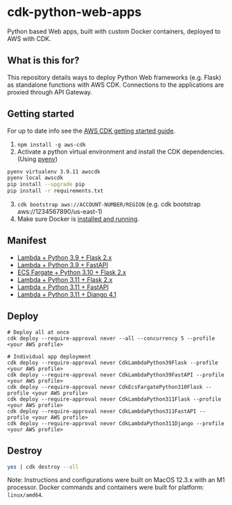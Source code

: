 # cdk-python-web-apps

Python based Web apps, built with custom Docker containers, deployed to AWS with CDK.

## What is this for?

This repository details ways to deploy Python Web frameworks (e.g. Flask) as standalone functions with AWS CDK.  Connections to the applications are proxied through API Gateway.

## Getting started

For up to date info see the [AWS CDK getting started guide](https://docs.aws.amazon.com/cdk/v2/guide/getting_started.html).

1.  `npm install -g aws-cdk`
2.  Activate a python virtual environment and install the CDK dependencies. (Using [pyenv](https://github.com/pyenv/pyenv)) 

```zsh
pyenv virtualenv 3.9.11 awscdk
pyenv local awscdk
pip install --upgrade pip
pip install -r requirements.txt
```

3.  `cdk bootstrap aws://ACCOUNT-NUMBER/REGION` (e.g. cdk bootstrap aws://1234567890/us-east-1)
4.  Make sure Docker is [installed and running](https://www.docker.com/products/docker-desktop/).

## Manifest

-   [Lambda + Python 3.9 + Flask 2.x](stacks/cdk_lambda_python_3_9_flask/)
-   [Lambda + Python 3.9 + FastAPI](stacks/cdk_lambda_python_3_9_fastapi/)
-   [ECS Fargate + Python 3.10 + Flask 2.x](stacks/cdk_ecs_python_3_10_flask/)
-   [Lambda + Python 3.11 + Flask 2.x](stacks/cdk_lambda_python_3_11_flask/)
-   [Lambda + Python 3.11 + FastAPI](stacks/cdk_lambda_python_3_11_fastapi/)
-   [Lambda + Python 3.11 + Django 4.1](stacks/cdk_lambda_python_3_11_django/)

## Deploy

    # Deploy all at once
    cdk deploy --require-approval never --all --concurrency 5 --profile <your AWS profile>

    # Individual app deployment
    cdk deploy --require-approval never CdkLambdaPython39Flask --profile <your AWS profile>
    cdk deploy --require-approval never CdkLambdaPython39FastAPI --profile <your AWS profile>
    cdk deploy --require-approval never CdkEcsFargatePython310Flask --profile <your AWS profile>
    cdk deploy --require-approval never CdkLambdaPython311Flask --profile <your AWS profile>
    cdk deploy --require-approval never CdkLambdaPython311FastAPI --profile <your AWS profile>
    cdk deploy --require-approval never CdkLambdaPython311Django --profile <your AWS profile>

## Destroy

```zsh
yes | cdk destroy --all
```

Note: Instructions and configurations were built on MacOS 12.3.x with an M1 processor.  Docker commands and containers were built for platform: `linux/amd64`.
